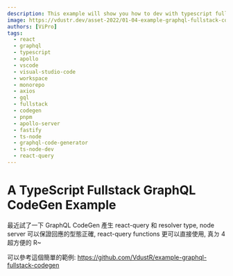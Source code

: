 ```yaml
---
description: This example will show you how to dev with typescript fullstack with GraphQL Code Generator.
image: https://vdustr.dev/asset-2022/01-04-example-graphql-fullstack-codegen/ogimage.png
authors: [ViPro]
tags:
  - react
  - graphql
  - typescript
  - apollo
  - vscode
  - visual-studio-code
  - workspace
  - monorepo
  - axios
  - gql
  - fullstack
  - codegen
  - pnpm
  - apollo-server
  - fastify
  - ts-node
  - graphql-code-generator
  - ts-node-dev
  - react-query
---
```


# A TypeScript Fullstack GraphQL CodeGen Example

最近試了一下 GraphQL CodeGen 產生 react-query 和 resolver type, node server 可以保證回應的型態正確, react-query functions 更可以直接使用, 真ㄉ 4 超方便的 R~

可以參考這個簡單的範例: <https://github.com/VdustR/example-graphql-fullstack-codegen>
